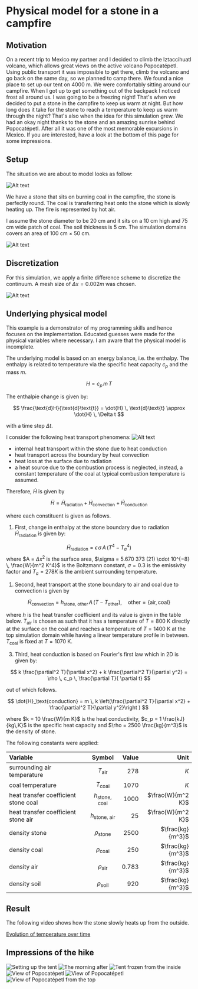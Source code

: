 # Physical model for a stone in a campfire

## Motivation

On a recent trip to Mexico my partner and I decided to climb the Iztaccihuatl volcano, which allows great views on the active volcano Popocatépetl. Using public transport it was impossible to get there, climb the volcano and go back on the same day, so we planned to camp there. We found a nice place to set up our tent on 4000 m. We were comfortably sitting around our campfire. When I got up to get something out of the backpack I noticed frost all around us. I was going to be a freezing night! That's when we decided to put a stone in the campfire to keep us warm at night. But how long does it take for the stone to reach a temperature to keep us warm through the night? That's also when the idea for this simulation grew. We had an okay night thanks to the stone and an amazing sunrise behind Popocatépetl. After all it was one of the most memorable excursions in Mexico. If you are interested, have a look at the bottom of this page for some impressions.

## Setup

The situation we are about to model looks as follow:

![Alt text](ReadMeVisualization/ObjectAssignment.png)

We have a stone that sits on burning coal in the campfire, the stone is perfectly round. The coal is transferring heat onto the stone which is slowly heating up. The fire is represented by hot air.



I assume the stone diameter to be 20 cm and it sits on a 10 cm high and 75 cm wide patch of coal. The soil thickness is 5 cm. The simulation domains covers an area of 100 cm $\times$ 50 cm.

![Alt text](ReadMeVisualization/Dimensions.png)

## Discretization

For this simulation, we apply a finite difference scheme to discretize the continuum. A mesh size of  $\Delta x = 0.002 m$ was chosen. 

![Alt text](ReadMeVisualization/Discretization.png)

## Underlying physical model

This example is a demonstrator of my programming skills and hence focuses on the implementation. Educated guesses were made for the physical variables where necessary. I am aware that the physical model is incomplete. 


The underlying model is based on an energy balance, i.e. the enthalpy. The enthalpy is related to temperature via the specific heat capacity $c_p$ and the mass $m$. 

$$
H = c_p \, m \, T
$$

The enthalpie change is given by:

$$
\frac{\text{d}H}{\text{d}\text{t}} = \dot{H} \, \text{d}\text{t} \approx \dot{H} \, \Delta t
$$

with a time step $\Delta t$.

I consider the following heat transport phenomena: 
![Alt text](ReadMeVisualization/HeatTransportPhenomena.png)

- internal heat transport within the stone due to heat conduction
- heat transport across the boundary by heat convection 
- heat loss at the surface due to radiation
- a heat source due to the combustion process is neglected, instead, a constant temperature of the coal at typical combustion temperature is assumed. 

Therefore, $\dot{H}$ is given by
 
$$
\dot{H}  = \dot{H}_\text{radiation} + \dot{H}_\text{convection} + \dot{H}_\text{conduction} 
$$

where each constituent is given as follows.

1. First, change in enthalpy at the stone boundary due to radiation $\dot{H}_\text{radiation}$  is given by:

$$
\dot{H}_\text{radiation} = \epsilon \, \sigma \, A \, (T^4 - T_a^4)
$$
where $A = $\Delta x^2$ is the surface area, $\sigma = 5.670 373 (21) \cdot 10^{−8} \, \frac{W}{m^2 K^4}$ is the Boltzmann constant, $\sigma = 0.3$ is the emissivity factor and $T_a = 278 K$ is the ambient surrounding temperature. 

1. Second, heat transport at the stone boundary to air and coal due to convection is given by

$$
\dot{H}_\text{convection} = h_\text{stone, other} \, A \, (T - T_\text{other}), \quad \text{other} = \{\text{air}, \text{coal}\} 
$$

where $h$ is the heat transfer coefficient and its value is given in the table below. $T_\text{air}$ is chosen as such that it has a temperature of $T=800$ K directly at the surface on the coal and reaches a temperature of $T=1400$ K at the top simulation domain while having a linear temperature profile in between. $T_\text{coal}$ is fixed at $T=1070$ K. 

3. Third, heat conduction is based on Fourier's first law which in 2D is given by:

$$
k \frac{\partial^2 T}{\partial x^2} + k \frac{\partial^2 T}{\partial y^2} = \rho \,  c_p \, \frac{\partial T}{ \partial t}
$$

out of which follows. 

$$
\dot{H}_\text{conduction} = m \, k \left(\frac{\partial^2 T}{\partial x^2} + \frac{\partial^2 T}{\partial y^2}\right )
$$

where $k = 10 \frac{W}{m K}$ is the heat conductivity, $c_p = 1 \frac{kJ}{kg\,K}$ is the specific heat capacity and $\rho = 2500 \frac{kg}{m^3}$ is the density of stone. 


The following constants were applied:

| Variable                          | Symbol           | Value                   |Unit                      |  
| :---                              |    :----:        |          ---:           |          ---:            |  
| surrounding air temperature       | $T_\text{air}$   | 278                     | $K$                      | 
| coal temperature       | $T_\text{coal}$   | 1070                     | $K$                      | 
| heat transfer coefficient stone coal        | $h_\text{stone, coal}$              | 1000                       | $\frac{W}{m^2 K}$        |                       
| heat transfer coefficient stone air        | $h_\text{stone, air}$              | 25                       | $\frac{W}{m^2 K}$        |                       
| density stone       | $\rho_\text{stone}$              | 2500                       | $\frac{kg}{m^3}$        |                       
| density coal       | $\rho_\text{coal}$              | 250                       | $\frac{kg}{m^3}$        |                       
| density air       |  $\rho_\text{air}$              | 0.783                       | $\frac{kg}{m^3}$        |                       
| density soil       | $\rho_\text{soil}$              | 920                       | $\frac{kg}{m^3}$        |   | density soil       | $\rho_\text{soil}$              | 920                       | $\frac{kg}{m^3}$        |     





## Result
The following video shows how the stone slowly heats up from the outside.

[Evolution of temperature over time](ReadMeVisualization/result-temperature.avi)

## Impressions of the hike

![Setting up the tent](IMG20221227174659.jpg)
![The morning after](P1010239.JPG)
![Tent frozen from the inside](IMG20221228071846.jpg)
![View of Popocatépetl](IMG20221228095545.jpg)
![View of Popocatépetl](IMG20221228131605.jpg)
![View of Popocatépetl from the top](P1010289-1.JPG)
